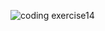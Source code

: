![coding exercise14](https://github.com/user-attachments/assets/a58fe480-ca62-48f4-a5cd-2325c1da75ce)

